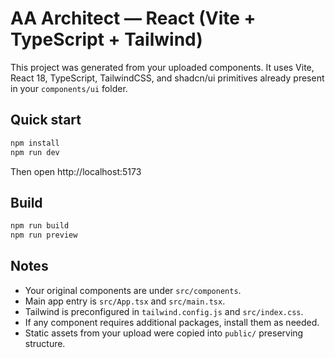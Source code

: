# AA Architect — React (Vite + TypeScript + Tailwind)

This project was generated from your uploaded components. It uses Vite, React 18, TypeScript, TailwindCSS, and shadcn/ui primitives already present in your `components/ui` folder.

## Quick start

```bash
npm install
npm run dev
```

Then open http://localhost:5173

## Build
```bash
npm run build
npm run preview
```

## Notes
- Your original components are under `src/components`.
- Main app entry is `src/App.tsx` and `src/main.tsx`.
- Tailwind is preconfigured in `tailwind.config.js` and `src/index.css`.
- If any component requires additional packages, install them as needed.
- Static assets from your upload were copied into `public/` preserving structure.

